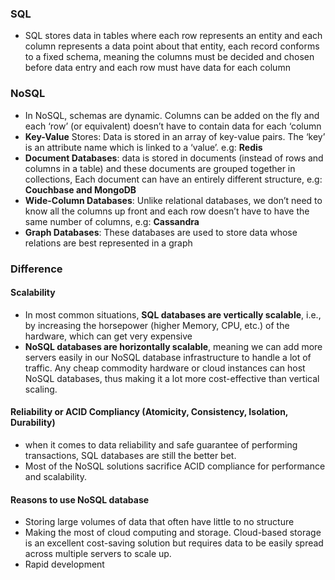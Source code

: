 ### SQL
- SQL stores data in tables where each row represents an entity and each column represents a data point about that entity, each record conforms to a fixed schema, meaning the columns must be decided and chosen before data entry and each row must have data for each column
### NoSQL
- In NoSQL, schemas are dynamic. Columns can be added on the fly and each ‘row’ (or equivalent) doesn’t have to contain data for each ‘column
- **Key-Value** Stores: Data is stored in an array of key-value pairs. The ‘key’ is an attribute name which is linked to a ‘value’. e.g: **Redis**
- **Document Databases**: data is stored in documents (instead of rows and columns in a table) and these documents are grouped together in collections, Each document can have an entirely different structure, e.g: **Couchbase and MongoDB**
- **Wide-Column Databases**: Unlike relational databases, we don’t need to know all the columns up front and each row doesn’t have to have the same number of columns, e.g: **Cassandra**
- **Graph Databases**: These databases are used to store data whose relations are best represented in a graph
### Difference
#### Scalability
- In most common situations, **SQL databases are vertically scalable**, i.e., by increasing the horsepower (higher Memory, CPU, etc.) of the hardware, which can get very expensive
- **NoSQL databases are horizontally scalable**, meaning we can add more servers easily in our NoSQL database infrastructure to handle a lot of traffic. Any cheap commodity hardware or cloud instances can host NoSQL databases, thus making it a lot more cost-effective than vertical scaling.
#### Reliability or ACID Compliancy (Atomicity, Consistency, Isolation, Durability)
- when it comes to data reliability and safe guarantee of performing transactions, SQL databases are still the better bet.
- Most of the NoSQL solutions sacrifice ACID compliance for performance and scalability.
#### Reasons to use NoSQL database
- Storing large volumes of data that often have little to no structure
- Making the most of cloud computing and storage. Cloud-based storage is an excellent cost-saving solution but requires data to be easily spread across multiple servers to scale up.
- Rapid development
<!--stackedit_data:
eyJoaXN0b3J5IjpbLTY3NjA3ODU3OF19
-->
